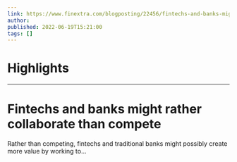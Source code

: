 ```yaml
---
link: https://www.finextra.com/blogposting/22456/fintechs-and-banks-might-rather-collaborate-than-compete?utm_medium=rssfinextra&utm_source=finextrafeed
author: 
published: 2022-06-19T15:21:00
tags: []
---
```

# Highlights


---
# Fintechs and banks might rather collaborate than compete
Rather than competing, fintechs and traditional banks might possibly create more value by working to...